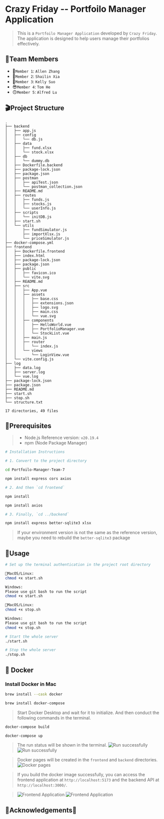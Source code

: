 # Crazy Friday -- Portfoilo Manager Application

>This is a `Portfoilo Manager Application` developed by `Crazy Friday`. The application is designed to help users manage their portfolios effectively.

## 🌈Team Members

- 🥸`Member 1`: `Allen Zhang`
- 🤯`Member 2`: `Shailin Xia`
- 🥳`Member 3`: `Kelly Suo`
- 😎`Member 4`: `Tom He`
- 🙃`Member 5`: `Alfred Lu`

## 🎬Project Structure

```text
.
├── backend
│   ├── app.js
│   ├── config
│   │   └── db.js
│   ├── data
│   │   ├── fund.xlsx
│   │   └── stock.xlsx
│   ├── db
│   │   └── dummy.db
│   ├── Dockerfile.backend
│   ├── package-lock.json
│   ├── package.json
│   ├── postman
│   │   ├── apiTest.json
│   │   └── postman_collection.json
│   ├── README.md
│   ├── routes
│   │   ├── funds.js
│   │   ├── stocks.js
│   │   └── userInfo.js
│   ├── scripts
│   │   └── initDB.js
│   ├── start.sh
│   └── utils
│       ├── fundSimulator.js
│       ├── importXlsx.js
│       └── priceSimulator.js
├── docker-compose.yml
├── frontend
│   ├── Dockerfile.frontend
│   ├── index.html
│   ├── package-lock.json
│   ├── package.json
│   ├── public
│   │   ├── favicon.ico
│   │   └── vite.svg
│   ├── README.md
│   ├── src
│   │   ├── App.vue
│   │   ├── assets
│   │   │   ├── base.css
│   │   │   ├── extensions.json
│   │   │   ├── logo.svg
│   │   │   ├── main.css
│   │   │   └── vue.svg
│   │   ├── components
│   │   │   ├── HelloWorld.vue
│   │   │   ├── PortfolioManager.vue
│   │   │   └── StockList.vue
│   │   ├── main.js
│   │   ├── router
│   │   │   └── index.js
│   │   └── views
│   │       └── LoginView.vue
│   └── vite.config.js
├── log
│   ├── data.log
│   ├── server.log
│   └── vue.log
├── package-lock.json
├── package.json
├── README.md
├── start.sh
├── stop.sh
└── structure.txt

17 directories, 49 files
```

## 🤪Prerequisites

> - Node.js Reference version: `v20.19.4`
> - npm (Node Package Manager)

```bash
# Installation Instructions

# 1. Convert to the project directory

cd Portfoilo-Manager-Team-7

npm install express cors axios

# 2. And then `cd frontend`

npm install 

npm install axios 

# 3. Finally, `cd ../backend`

npm install express better-sqlite3 xlsx

```

> If your environment version is not the same as the reference version, maybe you need to rebuild the `better-sqlite3` package

## 🚀Usage

```bash
# Set up the terminal authentication in the project root directory

MacOS/Linux:
chmod +x start.sh

Windows: 
Please use git bash to run the script
chmod +x start.sh

MacOS/Linux:
chmod +x stop.sh

Windows: 
Please use git bash to run the script
chmod +x stop.sh

# Start the whole server
./start.sh

# Stop the whole server
./stop.sh
```

## :whale: Docker 

### Install Docker in Mac

```bash
brew install --cask docker

brew install docker-compose
```

> Start Docker Desktop and wait for it to initialize.
> And then conduct the following commands in the terminal.

```bash
docker-compose build

docker-compose up
```
> The run status will be shown in the terminal.
> ![Run successfully](./images/docker_run.png)
> ![Run successfully](./images/docker_log.png)

> Docker pages will be created in the `frontend` and `backend` directories.
> ![Docker pages](./images/docker.png)

> If you build the docker image successfully, you can access the frontend application at `http://localhost:5173` and the backend API at `http://localhost:3000/`.

> ![Frontend Application](./images/frontend_1.png)
> ![Frontend Application](./images/frontend_2.png)

## 🤜Acknowledgements🤛